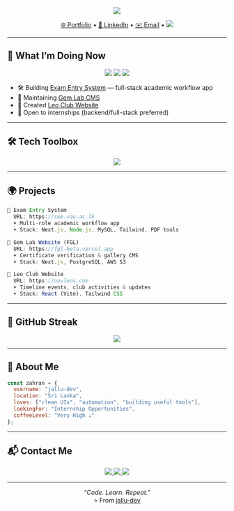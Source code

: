 <div align="center">
  <img src="https://readme-typing-svg.demolab.com?font=Fira+Code&size=24&pause=1000&center=true&vCenter=true&width=700&lines=Hi+I'm+Zahran+Liyasdeen+(jallu-dev);Software+Engineering+Internship+Seeker"/>
</div>

<p align="center">
  <a href="https://jallu.netlify.app" target="_blank">🌐 Portfolio</a> • 
  <a href="https://www.linkedin.com/in/zahran-liyasdeen" target="_blank">💼 LinkedIn</a> • 
  <a href="mailto:zahranliyasdeen@gmail.com">✉️ Email</a> • 
  <img src="https://komarev.com/ghpvc/?username=jallu-dev&label=Profile%20Views&color=blue&style=flat"/>
</p>

---

## 🧭 What I’m Doing Now

<div align="center">
  <img src="https://img.shields.io/badge/Degree-Final%20Year%20IT-blue?style=for-the-badge"/>
  <img src="https://img.shields.io/badge/University-UoJ(Vavuniya)-blueviolet?style=for-the-badge"/>
  <img src="https://img.shields.io/badge/Internship-Available-green?style=for-the-badge"/>
</div>

- 🛠 Building [Exam Entry System](https://see.vau.ac.lk) — full-stack academic workflow app
- 💎 Maintaining [Gem Lab CMS](https://fgl-beta.vercel.app)
- 🦁 Created [Leo Club Website](https://uovleos.com)
- 🤝 Open to internships (backend/full-stack preferred)

---

## 🛠 Tech Toolbox
<div align="center">
  <img src="https://skillicons.dev/icons?i=js,ts,react,nextjs,nodejs,java,spring,mysql,mongodb,postgres,firebase,tailwind,git,vite"/>
</div>

---

## 🌍 Projects

```ts
🔸 Exam Entry System
  URL: https://see.vau.ac.lk
  ➤ Multi-role academic workflow app
  ➤ Stack: Next.js, Node.js, MySQL, Tailwind, PDF tools

🔸 Gem Lab Website (FGL)
  URL: https://fgl-beta.vercel.app
  ➤ Certificate verification & gallery CMS
  ➤ Stack: Next.js, PostgreSQL, AWS S3

🔸 Leo Club Website
  URL: https://uovleos.com
  ➤ Timeline events, club activities & updates
  ➤ Stack: React (Vite), Tailwind CSS
```

---

## 🔁 GitHub Streak

<div align="center">
  <img src="https://streak-stats.demolab.com/?user=jallu-dev&theme=transparent&hide_border=true"/>
</div>

---

## 👤 About Me

```js
const zahran = {
  username: "jallu-dev",
  location: "Sri Lanka",
  loves: ["clean UIs", "automation", "building useful tools"],
  lookingFor: "Internship Opportunities",
  coffeeLevel: "Very High ☕️"
};
```

---

## 📬 Contact Me

<div align="center">
  <a href="https://www.linkedin.com/in/zahran-liyasdeen">
    <img src="https://img.shields.io/badge/LinkedIn-0077B5?style=for-the-badge&logo=linkedin&logoColor=white"/>
  </a>
  <a href="mailto:zahranliyasdeen@gmail.com">
    <img src="https://img.shields.io/badge/Gmail-D14836?style=for-the-badge&logo=gmail&logoColor=white"/>
  </a>
  <a href="https://jallu.netlify.app">
    <img src="https://img.shields.io/badge/Portfolio-000000?style=for-the-badge&logo=githubpages&logoColor=white"/>
  </a>
</div>

---

<p align="center">
  <i>“Code. Learn. Repeat.”</i><br/>
  ⭐️ From <a href="https://github.com/jallu-dev">jallu-dev</a>
</p>
